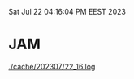Sat Jul 22 04:16:04 PM EEST 2023
# JAM
<a href='./cache/202307/22_16.log'>./cache/202307/22_16.log</a>

